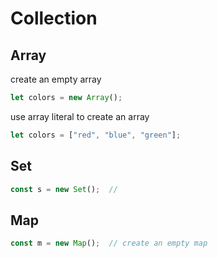 # Collection

## Array

create an empty array

```javascript
let colors = new Array();
```

use array literal to create an array

```javascript
let colors = ["red", "blue", "green"];
```

## Set

```js
const s = new Set();  //
```

## Map

```javascript
const m = new Map();  // create an empty map
```
